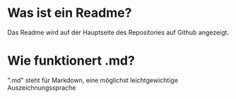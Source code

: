 # Was ist ein Readme?

Das Readme wird auf der Hauptseite des Repositories auf Github angezeigt.

# Wie funktionert .md?

".md" steht für Markdown, eine möglichst leichtgewichtige Auszeichnungssprache